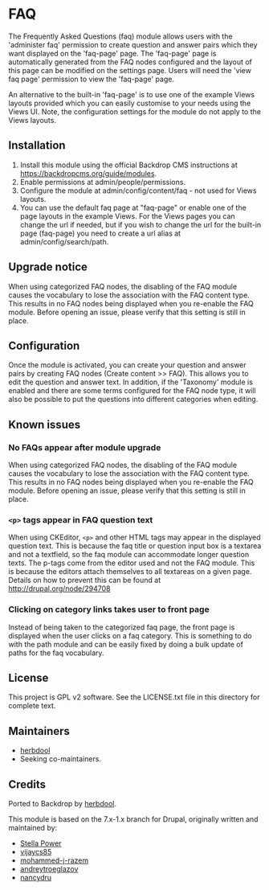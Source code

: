 # FAQ

The Frequently Asked Questions (faq) module allows users with the 'administer
faq' permission to create question and answer pairs which they want displayed on
the 'faq-page' page.  The 'faq-page' page is automatically generated from the
FAQ nodes configured and the layout of this page can be modified on the settings
page. Users will need the 'view faq page' permission to view the 'faq-page'
page.

An alternative to the built-in 'faq-page' is to use one of the example Views
layouts provided which you can easily customise to your needs using the Views
UI. Note, the configuration settings for the module do not apply to the Views
layouts.

## Installation

1. Install this module using the official Backdrop CMS instructions at
<https://backdropcms.org/guide/modules>.
2. Enable permissions at admin/people/permissions.
3. Configure the module at admin/config/content/faq - not used for Views
   layouts.
4. You can use the default faq page at "faq-page" or enable one of the page
   layouts in the example Views.  For the Views pages you can change the url if
   needed, but if you wish to change the url for the built-in page (faq-page)
   you need to create a url alias at admin/config/search/path.

## Upgrade notice

When using categorized FAQ nodes, the disabling of the FAQ module causes the
vocabulary to lose the association with the FAQ content type. This results in no
FAQ nodes being displayed when you re-enable the FAQ module. Before opening an
issue, please verify that this setting is still in place.

## Configuration

Once the module is activated, you can create your question and answer pairs by
creating FAQ nodes (Create content >> FAQ).  This allows you to edit the
question and answer text.  In addition, if the 'Taxonomy' module is enabled and
there are some terms configured for the FAQ node type, it will also be possible
to put the questions into different categories when editing.

## Known issues

### No FAQs appear after module upgrade

When using categorized FAQ nodes, the disabling of the FAQ module causes the
vocabulary to lose the association with the FAQ content type. This results in no
FAQ nodes being displayed when you re-enable the FAQ module. Before opening an
issue, please verify that this setting is still in place.

### `<p>` tags appear in FAQ question text

When using CKEditor, `<p>` and other HTML tags may appear in the displayed
question text. This is because the faq title or question input box is a textarea
and not a textfield, so the faq module can accommodate longer question texts.
The p-tags come from the editor used and not the FAQ module. This is because the
editors attach themselves to all textareas on a given page.  Details on how to
prevent this can be found at http://drupal.org/node/294708

### Clicking on category links takes user to front page

Instead of being taken to the categorized faq page, the front page is displayed
when the user clicks on a faq category. This is something to do with the
path module and can be easily fixed by doing a bulk update of paths for the
faq vocabulary.

## License

This project is GPL v2 software. See the LICENSE.txt file in this directory for
complete text.

## Maintainers

* [herbdool](https://github.com/herbdool)
* Seeking co-maintainers.

## Credits

Ported to Backdrop by [herbdool](https://github.com/herbdool).

This module is based on the 7.x-1.x branch for Drupal,
originally written and maintained by:

* [Stella Power](http://drupal.org/user/66894)
* [vijaycs85](https://www.drupal.org/u/vijaycs85)
* [mohammed-j-razem](https://www.drupal.org/u/mohammed-j-razem)
* [andreytroeglazov](https://www.drupal.org/u/andreytroeglazov)
* [nancydru](https://www.drupal.org/u/nancydru)
